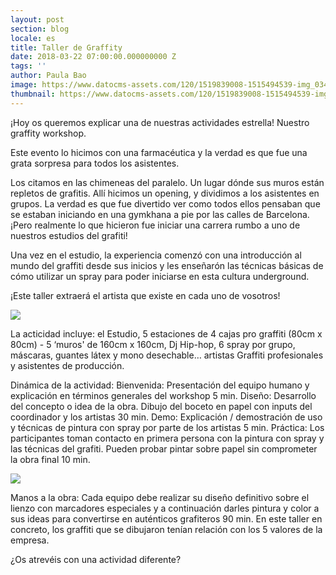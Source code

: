 ```yaml
---
layout: post
section: blog
locale: es
title: Taller de Graffity
date: 2018-03-22 07:00:00.000000000 Z
tags: ''
author: Paula Bao
image: https://www.datocms-assets.com/120/1519839008-1515494539-img_0343.jpg?w=1024&fm=jpg
thumbnail: https://www.datocms-assets.com/120/1519839008-1515494539-img_0343.jpg?w=105&fm=jpg
---
```



¡Hoy os queremos explicar una de nuestras actividades estrella! Nuestro graffity workshop. 

Este evento lo hicimos con una farmacéutica y la verdad es que fue una grata sorpresa para todos los asistentes. 

<!--more-->

Los citamos en las chimeneas del paralelo. Un lugar dónde sus muros están repletos de grafitis. Allí hicimos un opening, y dividimos a los asistentes en grupos. La verdad es que fue divertido ver como todos ellos pensaban que se estaban iniciando en una gymkhana a pie por las calles de Barcelona. 
¡Pero realmente lo que hicieron fue iniciar una carrera rumbo a uno de nuestros estudios del grafiti!

Una vez en el estudio, la experiencia comenzó con una introducción al mundo del graffiti desde sus inicios y les enseñarón las técnicas básicas de cómo utilizar un spray para poder iniciarse en esta cultura underground. 

¡Este taller extraerá el artista que existe en cada uno de vosotros! 

![](https://www.datocms-assets.com/120/1519839067-1515494522-img_0322.jpg)

La acticidad incluye: el Estudio, 5 estaciones de 4 cajas pro graffiti (80cm x 80cm) - 5 ‘muros' de 160cm x 160cm, Dj Hip-hop, 6 spray por grupo, máscaras, guantes látex y mono desechable… artistas Graffiti profesionales y asistentes de producción.

Dinámica de la actividad:
Bienvenida: Presentación del equipo humano y explicación en términos generales del workshop 5 min.
Diseño: Desarrollo del concepto o idea de la obra. Dibujo del boceto en papel con inputs del coordinador y los artistas 30 min.
Demo: Explicación / demostración de uso y técnicas de pintura con spray por parte de los artistas 5 min.
Práctica: Los participantes toman contacto en primera persona con la pintura con spray y las técnicas del grafiti. Pueden probar pintar sobre papel sin comprometer la obra final 10 min.

![](https://www.datocms-assets.com/120/1519839079-1515494716-img_0410.jpg)

Manos a la obra: Cada equipo debe realizar su diseño definitivo sobre el lienzo con marcadores especiales y a continuación darles pintura y color a sus ideas para convertirse en auténticos grafiteros 90 min.
En este taller en concreto, los graffiti que se dibujaron tenían relación con los 5 valores de la empresa. 

¿Os atrevéis con una actividad diferente?

